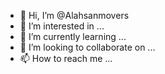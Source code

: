 - 👋 Hi, I’m @Alahsanmovers
- 👀 I’m interested in ...
- 🌱 I’m currently learning ...
- 💞️ I’m looking to collaborate on ...
- 📫 How to reach me ...

<!---
Alahsanmovers/Alahsanmovers is a ✨ special ✨ repository because its `README.md` (this file) appears on your GitHub profile.
You can click the Preview link to take a look at your changes.
--->
